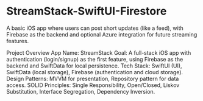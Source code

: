 # StreamStack-SwiftUI-Firestore
A basic iOS app where users can post short updates (like a feed), with Firebase as the backend and optional Azure integration for future streaming features.

Project Overview
App Name: StreamStack
Goal: A full-stack iOS app with authentication (login/signup) as the first feature, using Firebase as the backend and SwiftData for local persistence.
Tech Stack: SwiftUI (UI), SwiftData (local storage), Firebase (authentication and cloud storage).
Design Patterns: MVVM for presentation, Repository pattern for data access.
SOLID Principles: Single Responsibility, Open/Closed, Liskov Substitution, Interface Segregation, Dependency Inversion.